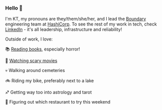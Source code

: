 ### Hello 👋

I'm KT, my pronouns are they/them/she/her, and I lead the [Boundary](https://developer.hashicorp.com/hcp/docs/boundary) engineering team at [HashiCorp](https://www.hashicorp.com/about). To see the rest of my work in tech, check [LinkedIn](https://www.linkedin.com/in/kt-simmons/) - it's all leadership, infrastructure and reliability!

Outside of work, I love:

📚 [Reading books](https://app.thestorygraph.com/profile/annihilatrix), especially horror!

📼 [Watching scary movies](https://letterboxd.com/annihilatrix)

💀 Walking around cemeteries

🚲 Riding my bike, preferably next to a lake

♐ Getting way too into astrology and tarot

🍜 Figuring out which restaurant to try this weekend
